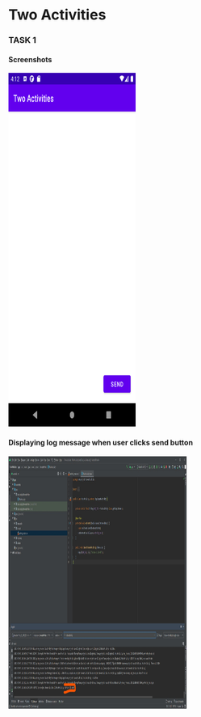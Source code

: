 Two Activities
======================
### TASK 1
#### Screenshots
<img height="700" width="50%" src="screenshots/task1_pic1.png">

#### Displaying log message when user clicks send button
<img height="500" width="70%" src="screenshots/task1_pic2.jpg">
